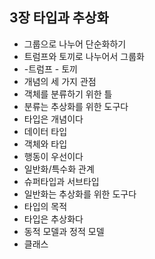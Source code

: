 ## 3장 타입과 추상화
* 그룹으로 나누어 단순화하기
 * 트럼프와 토끼로 나누어서 그룹화
 * -트럼프 - 토끼
* 개념의 세 가지 관점
* 객체를 분류하기 위한 틀
* 분류는 추상화를 위한 도구다
* 타입은 개념이다
* 데이터 타입
* 객체와 타입
* 행동이 우선이다
* 일반화/특수화 관계
* 슈퍼타입과 서브타입
* 일반화는 추상화를 위한 도구다
* 타입의 목적
* 타입은 추상화다
* 동적 모델과 정적 모델
* 클래스